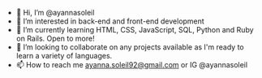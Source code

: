 - 👋 Hi, I’m @ayannasoleil
- 👀 I’m interested in back-end and front-end development
- 🌱 I’m currently learning HTML, CSS, JavaScript, SQL, Python and Ruby on Rails. Open to more!
- 💞️ I’m looking to collaborate on any projects available as I'm ready to learn a variety of languages.
- 📫 How to reach me ayanna.soleil92@gmail.com or IG @ayannasoleil

<!---
ayannasoleil/ayannasoleil is a ✨ special ✨ repository because its `README.md` (this file) appears on your GitHub profile.
You can click the Preview link to take a look at your changes.
--->
